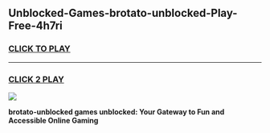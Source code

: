 
## Unblocked-Games-brotato-unblocked-Play-Free-4h7ri
<h3>
<a href="https://premium76.site?title=brotato-unblocked&ref=20M">CLICK TO PLAY</a></h3>
<hr>

<h3>
<a href="https://premium76.site?title=brotato-unblocked&ref=20M">CLICK 2 PLAY</a>
  
</h3>

<a href="https://premium76.site?title=brotato-unblocked&ref=19M"><img src="https://clearcache.store/games.png"></a>


**brotato-unblocked games unblocked: Your Gateway to Fun and Accessible Online Gaming**
